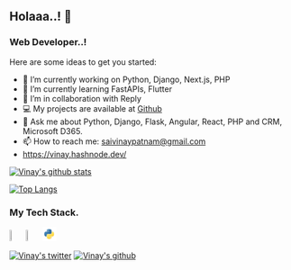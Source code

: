 ## Holaaa..! 👋
### Web Developer..!

Here are some ideas to get you started:

- 🔭 I’m currently working on Python, Django, Next.js, PHP
- 🌱 I’m currently learning FastAPIs, Flutter
- 👯 I’m in collaboration with Reply
- 💻 My projects are available at [Github](https://github.com/Tejuvinay)
- 💬 Ask me about Python, Django, Flask, Angular, React, PHP and CRM, Microsoft D365.
- 📫 How to reach me: saivinaypatnam@gmail.com
- https://vinay.hashnode.dev/

[![Vinay's github stats](https://github-readme-stats.vercel.app/api?username=Tejuvinay&show_icons=true&theme=tokyonight)](https://github.com/Tejuvinay/github-readme-stats)

[![Top Langs](https://github-readme-stats.vercel.app/api/top-langs/?username=Tejuvinay&layout=compact&theme=tokyonight)](https://github.com/Tejuvinay/github-readme-stats)

### My Tech Stack.

<p float="left">
  <img src="https://camo.githubusercontent.com/0718de253954368a746d474ac4145da14ed303e0/68747470733a2f2f72656163746e61746976652e6465762f696d672f6865616465725f6c6f676f2e737667" width="5%" height="5%">
  <img src="https://camo.githubusercontent.com/b912b7cde6980dbd24969c2cf4e1855af0079310/68747470733a2f2f7777772e766563746f726c6f676f2e7a6f6e652f6c6f676f732f666c7574746572696f2f666c7574746572696f2d69636f6e2e737667" width="5%" height="5%">
  <img src="https://raw.githubusercontent.com/github/explore/80688e429a7d4ef2fca1e82350fe8e3517d3494d/topics/python/python.png" width="5%" height="5%">
</p>

[![Vinay's twitter](http://i.imgur.com/tXSoThF.png)](https://twitter.com/VInayPatnam6802)
[![Vinay's github](http://i.imgur.com/0o48UoR.png)](https://github.com/Tejuvinay)
